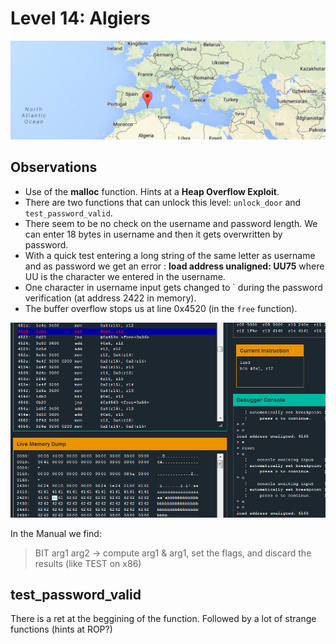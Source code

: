 # Level 14: Algiers

![algiers](img/14_1.PNG)

## Observations

* Use of the **malloc** function. Hints at a **Heap Overflow Exploit**.
* There are two functions that can unlock this level:  `unlock_door` and `test_password_valid`.
* There seem to be no check on the username and password length. We can enter 18 bytes in username and then it gets overwritten by password.
* With a quick test entering a long string of the same letter as username and as password we get an error : **load address unaligned: UU75** where UU is the character we entered in the username.
* One character in username input gets changed to ` during the password verification (at address 2422 in memory).
* The buffer overflow stops us at line 0x4520 (in the `free` function).

![observations](img/14_2.PNG)

In the Manual we find: 

> BIT arg1 arg2 -> compute arg1 & arg1, set the flags, and discard the results (like TEST on x86)

## test_password_valid

There is a ret at the beggining of the function. Followed by a lot of strange functions (hints at ROP?)